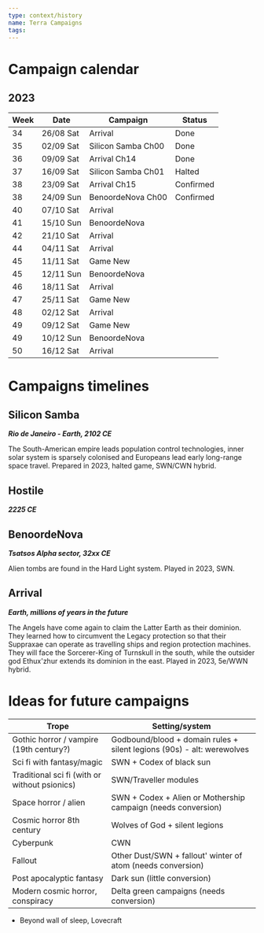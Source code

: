```yaml
---
type: context/history
name: Terra Campaigns
tags: 
---
```

# Campaign calendar

## 2023

| Week | Date      | Campaign           | Status    |
| ---- | --------- | ------------------ | --------- |
| 34   | 26/08 Sat | Arrival            | Done      |
| 35   | 02/09 Sat | Silicon Samba Ch00 | Done      |
| 36   | 09/09 Sat | Arrival Ch14       | Done      |
| 37   | 16/09 Sat | Silicon Samba Ch01 | Halted    |
| 38   | 23/09 Sat | Arrival Ch15       | Confirmed |
| 38   | 24/09 Sun | BenoordeNova Ch00  | Confirmed |
| 40   | 07/10 Sat | Arrival            |           |
| 41   | 15/10 Sun | BenoordeNova       |           |
| 42   | 21/10 Sat | Arrival            |           |
| 44   | 04/11 Sat | Arrival            |           |
| 45   | 11/11 Sat | Game New           |           |
| 45   | 12/11 Sun | BenoordeNova       |           |
| 46   | 18/11 Sat | Arrival            |           |
| 47   | 25/11 Sat | Game New           |           |
| 48   | 02/12 Sat | Arrival            |           |
| 49   | 09/12 Sat | Game New           |           |
| 49   | 10/12 Sun | BenoordeNova       |           |
| 50   | 16/12 Sat | Arrival            |           |

# Campaigns timelines

## Silicon Samba
***Rio de Janeiro - Earth, 2102 CE***

The South-American empire leads population control technologies, inner solar system is sparsely colonised and Europeans lead early long-range space travel. Prepared in 2023, halted game, SWN/CWN hybrid.

## Hostile
***2225 CE***

## BenoordeNova
***Tsatsos Alpha sector, 32xx CE***

Alien tombs are found in the Hard Light system. Played in 2023, SWN.

## Arrival
***Earth, millions of years in the future***

The Angels have come again to claim the Latter Earth as their dominion. They learned how to circumvent the Legacy protection so that their Suppraxae can operate as travelling ships and region protection machines. They will face the Sorcerer-King of Turnskull in the south, while the outsider god Ethux'zhur extends its dominion in the east. Played in 2023, 5e/WWN hybrid.

# Ideas for future campaigns

| Trope                                         | Setting/system                                                |
| --------------------------------------------- | ------------------------------------------------------------- |
| Gothic horror / vampire (19th century?)       | Godbound/blood + domain rules + silent legions (90s) - alt: werewolves         |
| Sci fi with fantasy/magic                     | SWN + Codex of black sun                                      |
| Traditional sci fi (with or without psionics) | SWN/Traveller modules                                         |
| Space horror / alien                          | SWN + Codex + Alien or Mothership campaign (needs conversion) |
| Cosmic horror 8th century                     | Wolves of God + silent legions                                |
| Cyberpunk                                     | CWN                                                           |
| Fallout                                       | Other Dust/SWN + fallout' winter of atom (needs conversion)   |
| Post apocalyptic fantasy                      | Dark sun (little conversion)                                  |
| Modern cosmic horror, conspiracy              | Delta green campaigns (needs conversion)                      |

- Beyond wall of sleep, Lovecraft 

